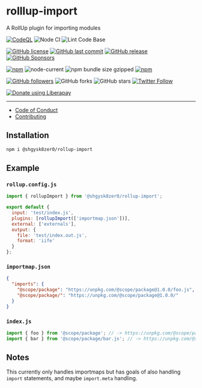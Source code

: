 # rolllup-import
A RollUp plugin for importing modules

[![CodeQL](https://github.com/shgysk8zer0/rollup-import/actions/workflows/codeql-analysis.yml/badge.svg)](https://github.com/shgysk8zer0/rollup-import/actions/workflows/codeql-analysis.yml)
![Node CI](https://github.com/shgysk8zer0/rollup-import/workflows/Node%20CI/badge.svg)
![Lint Code Base](https://github.com/shgysk8zer0/rollup-import/workflows/Lint%20Code%20Base/badge.svg)

[![GitHub license](https://img.shields.io/github/license/shgysk8zer0/rollup-import.svg)](https://github.com/shgysk8zer0/rollup-import/blob/master/LICENSE)
[![GitHub last commit](https://img.shields.io/github/last-commit/shgysk8zer0/rollup-import.svg)](https://github.com/shgysk8zer0/rollup-import/commits/master)
[![GitHub release](https://img.shields.io/github/release/shgysk8zer0/rollup-import?logo=github)](https://github.com/shgysk8zer0/rollup-import/releases)
[![GitHub Sponsors](https://img.shields.io/github/sponsors/shgysk8zer0?logo=github)](https://github.com/sponsors/shgysk8zer0)

[![npm](https://img.shields.io/npm/v/@shgysk8zer0/rollup-import)](https://www.npmjs.com/package/@shgysk8zer0/rollup-import)
![node-current](https://img.shields.io/node/v/@shgysk8zer0/rollup-import)
![npm bundle size gzipped](https://img.shields.io/bundlephobia/minzip/@shgysk8zer0/rollup-import)
[![npm](https://img.shields.io/npm/dw/@shgysk8zer0/rollup-import?logo=npm)](https://www.npmjs.com/package/@shgysk8zer0/rollup-import)

[![GitHub followers](https://img.shields.io/github/followers/shgysk8zer0.svg?style=social)](https://github.com/shgysk8zer0)
![GitHub forks](https://img.shields.io/github/forks/shgysk8zer0/rollup-import.svg?style=social)
![GitHub stars](https://img.shields.io/github/stars/shgysk8zer0/rollup-import.svg?style=social)
[![Twitter Follow](https://img.shields.io/twitter/follow/shgysk8zer0.svg?style=social)](https://twitter.com/shgysk8zer0)

[![Donate using Liberapay](https://img.shields.io/liberapay/receives/shgysk8zer0.svg?logo=liberapay)](https://liberapay.com/shgysk8zer0/donate "Donate using Liberapay")
- - -

- [Code of Conduct](./.github/CODE_OF_CONDUCT.md)
- [Contributing](./.github/CONTRIBUTING.md)
<!-- - [Security Policy](./.github/SECURITY.md) -->

## Installation

```bash
npm i @shgysk8zer0/rollup-import
```

## Example

### `rollup.config.js`

```js
import { rollupImport } from '@shgysk8zer0/rollup-import';

export default {
  input: 'test/index.js',
  plugins: [rollupImport(['importmap.json'])],
  external: ['externals'],
  output: {
    file: 'test/index.out.js',
    format: 'iife'
  }
};
```

### `importmap.json`

```json
{
  "imports": {
    "@scope/package": "https://unpkg.com/@scope/package@1.0.0/foo.js",
    "@scope/package/": "https://unpkg.com/@scope/package@1.0.0/"
  }
}
```

### `index.js`

```js
import { foo } from '@scope/package'; // -> https://unpkg.com/@scope/package@1.0.0/foo.js
import { bar } from '@scope/package/bar.js'; // -> https://unpkg.com/@scope/package@1.0.0/bar.js
```

## Notes
This currently only handles importmaps but has goals of also handling `import`
statements, and maybe `import.meta` handling.
